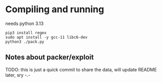# Compiling and running
needs python 3.13
```
pip3 install regex
sudo apt install -y gcc-11 libc6-dev
python3 ./pack.py
```


## Notes about packer/exploit
TODO: this is just a quick commit to share the data, will update README later, sry -.-
